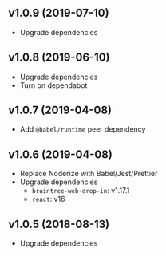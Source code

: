 ## v1.0.9 (2019-07-10)

- Upgrade dependencies

## v1.0.8 (2019-06-10)

- Upgrade dependencies
- Turn on dependabot

## v1.0.7 (2019-04-08)

- Add `@babel/runtime` peer dependency

## v1.0.6 (2019-04-08)

- Replace Noderize with Babel/Jest/Prettier
- Upgrade dependencies
  - `braintree-web-drop-in`: v1.17.1
  - `react`: v16

## v1.0.5 (2018-08-13)

- Upgrade dependencies
